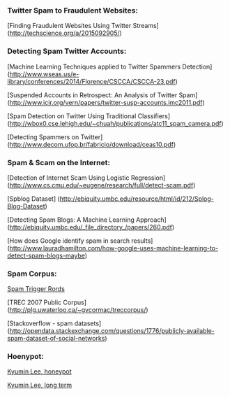 ### Twitter Spam to Fraudulent Websites:

[Finding Fraudulent Websites Using Twitter Streams] (http://techscience.org/a/2015092905/)

### Detecting Spam Twitter Accounts:

[Machine Learning Techniques applied to Twitter Spammers Detection] (http://www.wseas.us/e-library/conferences/2014/Florence/CSCCA/CSCCA-23.pdf)

[Suspended Accounts in Retrospect: An Analysis of Twitter Spam] (http://www.icir.org/vern/papers/twitter-susp-accounts.imc2011.pdf)

[Spam Detection on Twitter Using Traditional Classifiers]
(http://wbox0.cse.lehigh.edu/~chuah/publications/atc11_spam_camera.pdf)

[Detecting Spammers on Twitter] (http://www.decom.ufop.br/fabricio/download/ceas10.pdf)

### Spam & Scam on the Internet:

[Detection of Internet Scam Using Logistic Regression] (http://www.cs.cmu.edu/~eugene/research/full/detect-scam.pdf)

[Spblog Dataset] (http://ebiquity.umbc.edu/resource/html/id/212/Splog-Blog-Dataset)

[Detecting Spam Blogs: A Machine Learning Approach] (http://ebiquity.umbc.edu/_file_directory_/papers/260.pdf)

[How does Google identify spam in search results] (http://www.lauradhamilton.com/how-google-uses-machine-learning-to-detect-spam-blogs-maybe)


### Spam Corpus:

[Spam Trigger Rords](http://blog.hubspot.com/blog/tabid/6307/bid/30684/The-Ultimate-List-of-Email-SPAM-Trigger-Words.aspx) 

[TREC 2007 Public Corpus] (http://plg.uwaterloo.ca/~gvcormac/treccorpus/)   

[Stackoverflow - spam datasets] (http://opendata.stackexchange.com/questions/1776/publicly-available-spam-dataset-of-social-networks)

### Hoenypot:

[Kyumin Lee, honeypot](http://digital.cs.usu.edu/~kyumin/pubs/lee10sigir.pdf)

[Kyumin Lee, long term](http://www.aaai.org/ocs/index.php/ICWSM/ICWSM11/paper/view/2780/3296)
